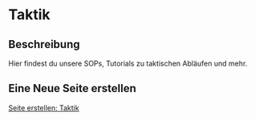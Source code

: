 # Taktik

## Beschreibung
Hier findest du unsere SOPs, Tutorials zu taktischen Abläufen und mehr.

## Eine Neue Seite erstellen
[Seite erstellen: Taktik](https://github.com/gruppe-adler/vuepress-wiki/new/master/docs/de/taktik)